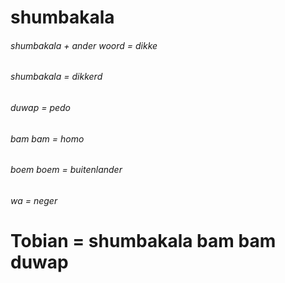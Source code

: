 # shumbakala

###### shumbakala + ander woord = dikke
###### shumbakala = dikkerd
###### duwap = pedo
###### bam bam = homo
###### boem boem = buitenlander
###### wa = neger

# Tobian = shumbakala bam bam duwap
